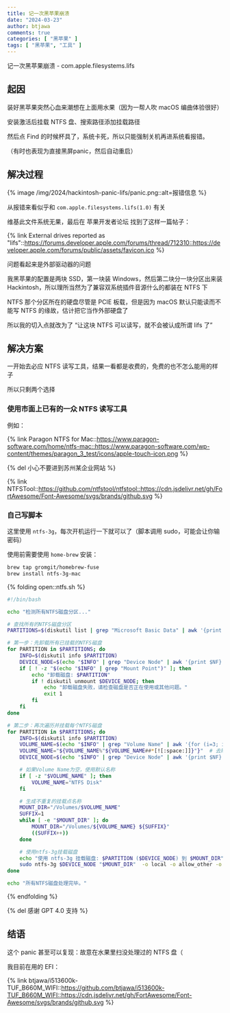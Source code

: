 ```yaml
---
title: 记一次黑苹果崩溃
date: "2024-03-23"
author: btjawa
comments: true
categories: [ "黑苹果" ]
tags: [ "黑苹果", "工具" ]
---
```


记一次黑苹果崩溃 - com.apple.filesystems.lifs

<!-- more -->

## 起因

装好黑苹果突然心血来潮想在上面用水果（因为一帮人吹 macOS 编曲体验很好）

安装激活后挂载 NTFS 盘、搜索路径添加挂载路径

然后点 Find 的时候杯具了，系统卡死，所以只能强制关机再进系统看报错。

（有时也表现为直接黑屏panic，然后自动重启）

## 解决过程

{% image /img/2024/hackintosh-panic-lifs/panic.png::alt=报错信息 %}

从报错来看似乎和 `com.apple.filesystems.lifs(1.0)` 有关

维基此文件系统无果，最后在 苹果开发者论坛 找到了这样一篇帖子：

{% link External drives reported as &quot;lifs&quot;::https://forums.developer.apple.com/forums/thread/712310::https://developer.apple.com/forums/public/assets/favicon.ico %}

问题看起来是外部驱动器的问题

我黑苹果的配置是两块 SSD，第一块装 Windows，然后第二块分一块分区出来装 Hackintosh，所以理所当然为了兼容双系统插件音源什么的都装在 NTFS 下

NTFS 那个分区所在的硬盘尽管是 PCIE 板载，但是因为 macOS 默认只能读而不能写 NTFS 的缘故，估计把它当作外部硬盘了

所以我的切入点就改为了 “让这块 NTFS 可以读写，就不会被认成所谓 lifs 了”

## 解决方案

一开始去必应 NTFS 读写工具，结果一看都是收费的，免费的也不怎么能用的样子

所以只剩两个选择

### 使用市面上已有的一众 NTFS 读写工具

例如：

{% link Paragon NTFS for Mac::https://www.paragon-software.com/home/ntfs-mac::https://www.paragon-software.com/wp-content/themes/paragon_3_test/icons/apple-touch-icon.png %}

{% del 小心不要进到苏州某企业网站 %}

{% link NTFSTool::https://github.com/ntfstool/ntfstool::https://cdn.jsdelivr.net/gh/FortAwesome/Font-Awesome/svgs/brands/github.svg %}

### 自己写脚本

这里使用 `ntfs-3g`，每次开机运行一下就可以了（脚本调用 sudo，可能会让你输密码）

使用前需要使用 `home-brew` 安装：

```sh
brew tap gromgit/homebrew-fuse
brew install ntfs-3g-mac
```

{% folding open::ntfs.sh %}
``` sh
#!/bin/bash

echo "检测所有NTFS磁盘分区..."

# 查找所有的NTFS磁盘分区
PARTITIONS=$(diskutil list | grep "Microsoft Basic Data" | awk '{print $NF}')

# 第一步：先卸载所有已挂载的NTFS磁盘
for PARTITION in $PARTITIONS; do
    INFO=$(diskutil info $PARTITION)
    DEVICE_NODE=$(echo "$INFO" | grep "Device Node" | awk '{print $NF}')
    if [ ! -z "$(echo "$INFO" | grep "Mount Point")" ]; then
        echo "卸载磁盘: $PARTITION"
        if ! diskutil unmount $DEVICE_NODE; then
            echo "卸载磁盘失败，请检查磁盘是否正在使用或其他问题。"
            exit 1
        fi
    fi
done

# 第二步：再次遍历并挂载每个NTFS磁盘
for PARTITION in $PARTITIONS; do
    INFO=$(diskutil info $PARTITION)
    VOLUME_NAME=$(echo "$INFO" | grep "Volume Name" | awk '{for (i=3; i<=NF; i++) printf $i " "; print ""}')
    VOLUME_NAME="${VOLUME_NAME%"${VOLUME_NAME##*[![:space:]]}"}"  # 去除尾随空格
    DEVICE_NODE=$(echo "$INFO" | grep "Device Node" | awk '{print $NF}')

    # 如果Volume Name为空，使用默认名称
    if [ -z "$VOLUME_NAME" ]; then
        VOLUME_NAME="NTFS Disk"
    fi

    # 生成不重复的挂载点名称
    MOUNT_DIR="/Volumes/$VOLUME_NAME"
    SUFFIX=1
    while [ -e "$MOUNT_DIR" ]; do
        MOUNT_DIR="/Volumes/${VOLUME_NAME} ${SUFFIX}"
        ((SUFFIX++))
    done

    # 使用ntfs-3g挂载磁盘
    echo "使用 ntfs-3g 挂载磁盘: $PARTITION ($DEVICE_NODE) 到 $MOUNT_DIR"
    sudo ntfs-3g $DEVICE_NODE "$MOUNT_DIR"  -o local -o allow_other -o auto_xattr -o auto_cache -o volname="$(basename "$MOUNT_DIR")"
done

echo "所有NTFS磁盘处理完毕。"
```
{% endfolding %}

{% del 感谢 GPT 4.0 支持 %}

## 结语

这个 panic 甚至可以复现：故意在水果里扫没处理过的 NTFS 盘（

我目前在用的 EFI：

{% link btjawa/i513600k-TUF_B660M_WIFI::https://github.com/btjawa/i513600k-TUF_B660M_WIFI::https://cdn.jsdelivr.net/gh/FortAwesome/Font-Awesome/svgs/brands/github.svg %}